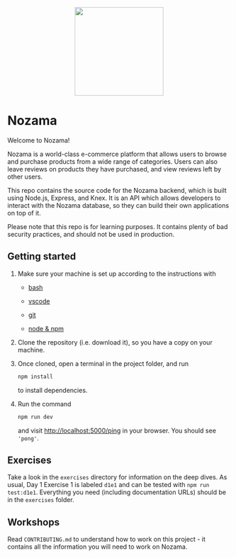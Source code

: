 <p align="center">
  <img width="200px" src="assets/nozama-logo.png" />
</p>

# Nozama

Welcome to Nozama!

Nozama is a world-class e-commerce platform that allows users to browse and
purchase products from a wide range of categories. Users can also leave reviews
on products they have purchased, and view reviews left by other users.

This repo contains the source code for the Nozama backend, which is built using
Node.js, Express, and Knex. It is an API which allows developers to interact
with the Nozama database, so they can build their own applications on top of it.

Please note that this repo is for learning purposes. It contains plenty of bad
security practices, and should not be used in production.

## Getting started

1. Make sure your machine is set up according to the instructions with

   - [bash](https://tech-docs.corndel.com/bash/)

   - [vscode](https://tech-docs.corndel.com/vscode/)

   - [git](https://tech-docs.corndel.com/git/)

   - [node & npm](https://tech-docs.corndel.com/js/installation.html)

1. Clone the repository (i.e. download it), so you have a copy on your machine.

1. Once cloned, open a terminal in the project folder, and run

   ```bash
   npm install
   ```

   to install dependencies.

1. Run the command

   ```bash
   npm run dev
   ```

   and visit [http://localhost:5000/ping](http://localhost:5000/ping) in your
   browser. You should see `'pong'`.

## Exercises

Take a look in the `exercises` directory for information on the deep dives. As
usual, Day 1 Exercise 1 is labeled `d1e1` and can be tested with
`npm run test:d1e1`. Everything you need (including documentation URLs) should
be in the `exercises` folder.

## Workshops

Read `CONTRIBUTING.md` to understand how to work on this project - it contains
all the information you will need to work on Nozama.
